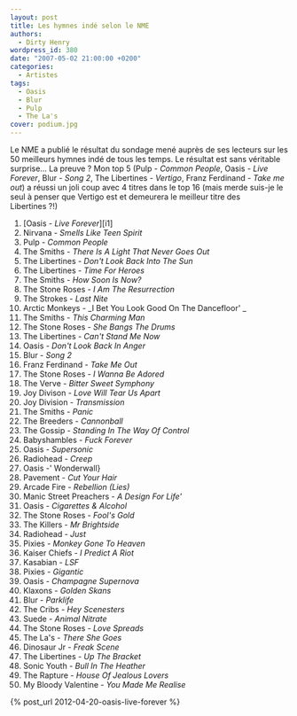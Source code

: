 ```yaml
---
layout: post
title: Les hymnes indé selon le NME
authors:
  - Dirty Henry
wordpress_id: 380
date: "2007-05-02 21:00:00 +0200"
categories:
  - Artistes
tags:
  - Oasis
  - Blur
  - Pulp
  - The La's
cover: podium.jpg
---
```


Le NME a publié le résultat du sondage mené auprès de ses lecteurs sur les 50
meilleurs hymnes indé de tous les temps. Le résultat est sans véritable
surprise… La preuve ? Mon top 5 (Pulp - _Common People_, Oasis - _Live Forever_,
Blur - _Song 2_, The Libertines - _Vertigo_, Franz Ferdinand - _Take me out_) a
réussi un joli coup avec 4 titres dans le top 16 (mais merde suis-je le seul à
penser que Vertigo est et demeurera le meilleur titre des Libertines ?!)

1. [Oasis - _Live Forever_][i1]
2. Nirvana - _Smells Like Teen Spirit_
3. Pulp - _Common People_
4. The Smiths - _There Is A Light That Never Goes Out_
5. The Libertines - _Don't Look Back Into The Sun_
6. The Libertines - _Time For Heroes_
7. The Smiths - _How Soon Is Now?_
8. The Stone Roses - _I Am The Resurrection_
9. The Strokes - _Last Nite_
10. Arctic Monkeys - _I Bet You Look Good On The Dancefloor' _
11. The Smiths - _This Charming Man_
12. The Stone Roses - _She Bangs The Drums_
13. The Libertines - _Can't Stand Me Now_
14. Oasis - _Don't Look Back In Anger_
15. Blur - _Song 2_
16. Franz Ferdinand - _Take Me Out_
17. The Stone Roses - _I Wanna Be Adored_
18. The Verve - _Bitter Sweet Symphony_
19. Joy Divison - _Love Will Tear Us Apart_
20. Joy Division - _Transmission_
21. The Smiths - _Panic_
22. The Breeders - _Cannonball_
23. The Gossip - _Standing In The Way Of Control_
24. Babyshambles - _Fuck Forever_
25. Oasis - _Supersonic_
26. Radiohead - _Creep_
27. Oasis -' Wonderwall}
28. Pavement - _Cut Your Hair_
29. Arcade Fire - _Rebellion (Lies)_
30. Manic Street Preachers - _A Design For Life'_
31. Oasis - _Cigarettes & Alcohol_
32. The Stone Roses - _Fool's Gold_
33. The Killers - _Mr Brightside_
34. Radiohead - _Just_
35. Pixies - _Monkey Gone To Heaven_
36. Kaiser Chiefs - _I Predict A Riot_
37. Kasabian - _LSF_
38. Pixies - _Gigantic_
39. Oasis - _Champagne Supernova_
40. Klaxons - _Golden Skans_
41. Blur - _Parklife_
42. The Cribs - _Hey Scenesters_
43. Suede - _Animal Nitrate_
44. The Stone Roses - _Love Spreads_
45. The La's - _There She Goes_
46. Dinosaur Jr - _Freak Scene_
47. The Libertines - _Up The Bracket_
48. Sonic Youth - _Bull In The Heather_
49. The Rapture - _House Of Jealous Lovers_
50. My Bloody Valentine - _You Made Me Realise_

{% post_url 2012-04-20-oasis-live-forever %}
